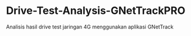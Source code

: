 # Drive-Test-Analysis-GNetTrackPRO
Analisis hasil drive test jaringan 4G menggunakan aplikasi GNetTrack

